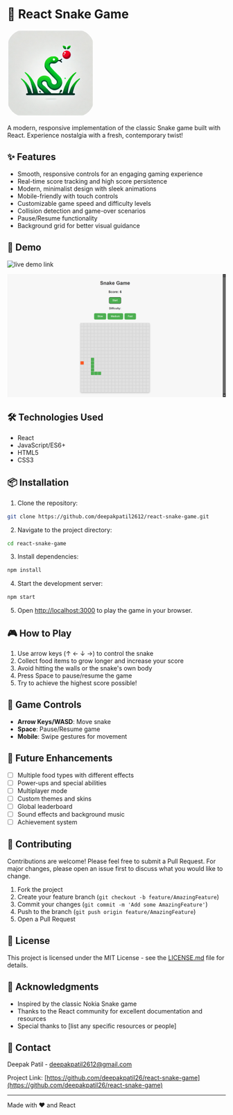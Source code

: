 # 🐍 React Snake Game

<img src="public/snake-game-logo.png" width="200" alt="Snake Game Logo" style="border-radius: 40px">

A modern, responsive implementation of the classic Snake game built with React. Experience nostalgia with a fresh, contemporary twist!

## ✨ Features

- Smooth, responsive controls for an engaging gaming experience
- Real-time score tracking and high score persistence
- Modern, minimalist design with sleek animations
- Mobile-friendly with touch controls
- Customizable game speed and difficulty levels
- Collision detection and game-over scenarios
- Pause/Resume functionality
- Background grid for better visual guidance

## 🚀 Demo

![live demo link ](https://deepakpatil26.github.io/react-snake-game)

![Screenshot](public/react-snake-game.png)

## 🛠️ Technologies Used

- React
- JavaScript/ES6+
- HTML5
- CSS3

## 📦 Installation

1. Clone the repository:

```bash
git clone https://github.com/deepakpatil2612/react-snake-game.git
```

2. Navigate to the project directory:

```bash
cd react-snake-game
```

3. Install dependencies:

```bash
npm install
```

4. Start the development server:

```bash
npm start
```

5. Open [http://localhost:3000](http://localhost:3000) to play the game in your browser.

## 🎮 How to Play

1. Use arrow keys (↑ ← ↓ →) to control the snake
2. Collect food items to grow longer and increase your score
3. Avoid hitting the walls or the snake's own body
4. Press Space to pause/resume the game
5. Try to achieve the highest score possible!

## 🔧 Game Controls

- **Arrow Keys/WASD**: Move snake
- **Space**: Pause/Resume game
- **Mobile**: Swipe gestures for movement

## 🎯 Future Enhancements

- [ ] Multiple food types with different effects
- [ ] Power-ups and special abilities
- [ ] Multiplayer mode
- [ ] Custom themes and skins
- [ ] Global leaderboard
- [ ] Sound effects and background music
- [ ] Achievement system

## 🤝 Contributing

Contributions are welcome! Please feel free to submit a Pull Request. For major changes, please open an issue first to discuss what you would like to change.

1. Fork the project
2. Create your feature branch (`git checkout -b feature/AmazingFeature`)
3. Commit your changes (`git commit -m 'Add some AmazingFeature'`)
4. Push to the branch (`git push origin feature/AmazingFeature`)
5. Open a Pull Request

## 📝 License

This project is licensed under the MIT License - see the [LICENSE.md](LICENSE.md) file for details.

## 👏 Acknowledgments

- Inspired by the classic Nokia Snake game
- Thanks to the React community for excellent documentation and resources
- Special thanks to [list any specific resources or people]

## 📧 Contact

Deepak Patil - [deepakpatil2612@gmail.com](mailto:deepakpatil2612@gmail.com)

Project Link: [https://github.com/deepakpatil26/react-snake-game](https://github.com/deepakpatil26/react-snake-game)

---

Made with ❤️ and React
